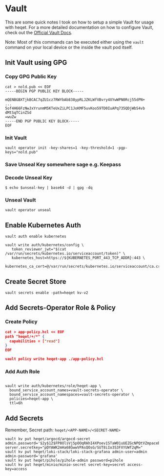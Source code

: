# Vault

This are some quick notes I took on how to setup a simple Vault for usage with heqet. For a more detailed documentation on how to configure Vault, check out the [Official Vault Docs](https://www.vaultproject.io/docs).

Note: Most of this commands can be executed either using the `vault` command on your local device or the inside the vault pod itself.

## Init Vault using GPG

### Copy GPG Public Key
``` shellsession
cat > nold.pub << EOF
-----BEGIN PGP PUBLIC KEY BLOCK-----

mQENBGBXTjkBCAC7qZU1cz7RWYbAb838ypRLJZKLWfVBvry4XYwWPN0Rcj55dPN+
...
5of4H66FzNwJxYrunmM5KTeUxZiLPC1JoKMF5uvKoo59TD0IuAPq735QDjWbS4vb
dMtSqTCinZSd
=wuZw
-----END PGP PUBLIC KEY BLOCK-----
EOF
```

### Init Vault
``` shellsession
vault operator init -key-shares=1 -key-threshold=1 -pgp-keys="nold.pub"
```


### Save Unseal Key somewhere sage e.g. Keepass

### Decode Unseal Key
``` shellsession
$ echo $unseal-key | base64 -d | gpg -dq
```

### Unseal Vault
``` shellsession
vault operator unseal
```


## Enable Kubernetes Auth

```shellsession
vault auth enable kubernetes

vault write auth/kubernetes/config \
   token_reviewer_jwt="$(cat /var/run/secrets/kubernetes.io/serviceaccount/token)" \
   kubernetes_host=https://${KUBERNETES_PORT_443_TCP_ADDR}:443 \
   kubernetes_ca_cert=@/var/run/secrets/kubernetes.io/serviceaccount/ca.crt
```

 

## Create Secret Store

```
vault secrets enable -path=heqet kv-v2
```

## Add Secrets-Operator Role & Policy

### Create Policy
```json
cat > app-policy.hcl << EOF
path "heqet/+/*" {
  capabilities = ["read"]
}
EOF

vault policy write heqet-app ./app-policy.hcl
```


### Add Auth Role

```shellsession

vault write auth/kubernetes/role/heqet-app \
  bound_service_account_names=vault-secrets-operator \
  bound_service_account_namespaces=vault-secrets-operator \
  policies=heqet-app \
  ttl=6h
```

## Add Secrets

Remember, Secret path: `heqet/<APP-NAME>/<SECRET-NAME>`

```shellsession	
vault kv put heqet/argocd/argocd-secret admin.password='$2y$12$FP8OlsVj5pOOqRAhI4XPoev1STaW01uUEZGcNPQtVZmpacebNhj9i' server.secretkey="pDYAWK2mHa68GwwVPAsQOsG/SUT8iIo3S3FXYUWf2qM="
vault kv put heqet/loki-stack/loki-stack-grafana admin-user=admin admin-password='grafana'
vault kv put heqet/pihole/pihole-admin password=pihole
vault kv put heqet/minio/minio-secret secret-key=secret access-key=access
```

